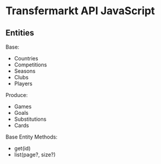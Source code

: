 Transfermarkt API JavaScript
============================

## Entities

Base:
* Countries
* Competitions
* Seasons
* Clubs
* Players

Produce:
* Games
* Goals
* Substitutions
* Cards

Base Entity Methods:
* get(id)
* list(page?, size?)
